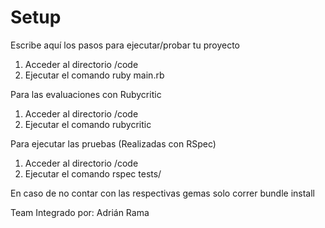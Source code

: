 # Setup

Escribe aquí los pasos para ejecutar/probar tu proyecto

1. Acceder al directorio /code
2. Ejecutar el comando ruby main.rb

Para las evaluaciones con Rubycritic
1. Acceder al directorio /code
2. Ejecutar el comando rubycritic


Para ejecutar las pruebas (Realizadas con RSpec)
1. Acceder al directorio /code
2. Ejecutar el comando rspec tests/

En caso de no contar con las respectivas gemas solo correr bundle install

Team Integrado por:
Adrián Rama